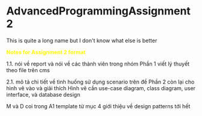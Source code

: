 # AdvancedProgrammingAssignment2
This is quite a long name but I don't know what else is better

<span style="color: yellow"> **Notes for Assignment 2 format** </span>

1.1. nói về report và nói về các thành viên trong nhóm
Phần 1 viết lý thuyết theo file trên cms 

2.1. mô tả chi tiết về tình huống sử dụng scenario trên đề
Phần 2 còn lại cho hình vẽ vào và giải thích
Hình vẽ cần use-case diagram, class diagram, user interface, và database design

M và D coi trong A1 template từ mục 4 giới thiệu về design patterns tới hết 
